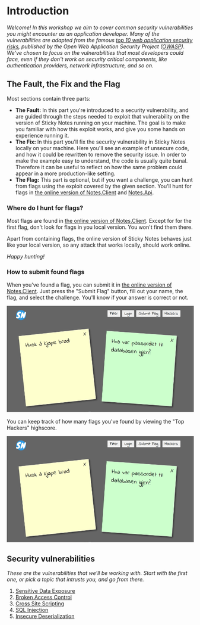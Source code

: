 Introduction
============
_Welcome! In this workshop we aim to cover common security vulnerabilities you might encounter as an application developer. Many of the vulnerabilities are adapted from the famous [top 10 web application security risks](https://owasp.org/Top10/), published by the Open Web Application Security Project ([OWASP](https://owasp.org/)). We've chosen to focus on the vulnerabilities that most developers could face, even if they don't work on security critical components, like authentication providers, network infrastructure, and so on._

The Fault, the Fix and the Flag
-------------------------------
Most sections contain three parts:
* __The Fault:__ In this part you're introduced to a security vulnerability, and are guided through the steps needed to exploit that vulnerability on the version of Sticky Notes running on your machine. The goal is to make you familiar with how this exploit works, and give you some hands on experience running it.
* __The Fix:__ In this part you'll fix the security vulnerability in Sticky Notes locally on your machine. Here you'll see an example of unsecure code, and how it could be rewritten to remove the security issue. In order to make the example easy to understand, the code is usually quite banal. Therefore it can be useful to reflect on how the same problem could appear in a more production-like setting.
* __The Flag:__ This part is optional, but if you want a challenge, you can hunt from flags using the exploit covered by the given section. You'll hunt for flags in [the online version of Notes.Client](https://sticky-notes.eu.ngrok.io/client/) and [Notes.Api](https://sticky-notes.eu.ngrok.io/swagger/index.html).

### Where do I hunt for flags?
Most flags are found in [the online version of Notes.Client](https://sticky-notes.eu.ngrok.io/client/). Except for for the first flag, don't look for flags in you local version. You won't find them there.

Apart from containing flags, the online version of Sticky Notes behaves just like your local version, so any attack that works locally, should work online.

_Happy hunting!_

### How to submit found flags
When you've found a flag, you can submit it in [the online version of Notes.Client](https://sticky-notes.eu.ngrok.io/client/). Just press the "Submit Flag" button, fill out your name, the flag, and select the challenge. You'll know if your answer is correct or not.

![](../Images/notes-client-submit-answer.gif)

You can keep track of how many flags you've found by viewing the "Top Hackers" highscore.

![](../Images/notes-client-top-hackers.gif)

Security vulnerabilities
------------------------
_These are the vulnerabilities that we'll be working with. Start with the first one, or pick a topic that intrusts you, and go from there._

1. [Sensitive Data Exposure](1_SENSITIVE_DATA_EXPOSURE.md)
2. [Broken Access Control](2_BROKEN_ACCESS_CONTROL.md)
3. [Cross Site Scripting](3_CROSS_SITE_SCRIPTING.md)
4. [SQL Injection](4_SQL_INJECTION.md)
5. [Insecure Deserialization](5_INSECURE_DESERIALIZATION.md)
